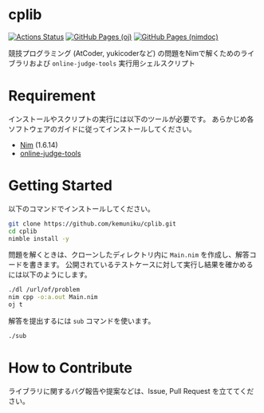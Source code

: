 # cplib

[![Actions Status](https://github.com/kemuniku/cplib/workflows/verify/badge.svg)](https://github.com/kemuniku/cplib/actions?branch=main)
[![GitHub Pages (oj)](https://img.shields.io/static/v1?label=GitHub+Pages&message=+&color=brightgreen&logo=github)](https://kemuniku.github.io/cplib/)
[![GitHub Pages (nimdoc)](https://img.shields.io/static/v1?label=GitHub+Pages&message=+&color=brightgreen&logo=github)](https://kemuniku.github.io/cplib/nimdoc/cplib.html)


競技プログラミング (AtCoder, yukicoderなど) の問題をNimで解くためのライブラリおよび `online-judge-tools` 実行用シェルスクリプト


# Requirement
インストールやスクリプトの実行には以下のツールが必要です。
あらかじめ各ソフトウェアのガイドに従ってインストールしてください。

- [Nim](https://github.com/nim-lang/Nim) (1.6.14)
- [online-judge-tools](https://github.com/online-judge-tools/oj)

# Getting Started

以下のコマンドでインストールしてください。

```bash
git clone https://github.com/kemuniku/cplib.git
cd cplib
nimble install -y
```

問題を解くときは、クローンしたディレクトリ内に `Main.nim` を作成し、解答コードを書きます。
公開されているテストケースに対して実行し結果を確かめるには以下のようにします。

```bash
./dl /url/of/problem
nim cpp -o:a.out Main.nim
oj t
```

解答を提出するには `sub` コマンドを使います。

```bash
./sub
```

# How to Contribute

ライブラリに関するバグ報告や提案などは、Issue, Pull Request を立ててください。
